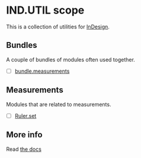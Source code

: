 # IND.UTIL scope

This is a collection of utilities for [InDesign](https://en.wikipedia.org/wiki/Adobe_InDesign).

## Bundles
A couple of bundles of modules often used together.

  - [ ] [bundle.measurements](bundle.measurements)

## Measurements
Modules that are related to measurements.

  - [ ] [Ruler.set](ruler.set)

## More info

Read [the docs](../../docs/README.md)